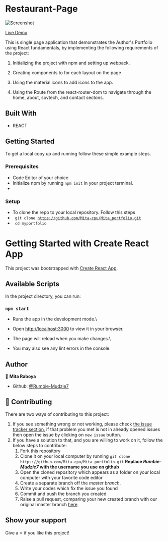# Restaurant-Page

![Screenshot](src/images/restaurant-shot.png)

[Live Demo](https://mita-cpu.github.io/Mita_portfolio/)

This is single page application that demonstrates the Author's Portfolio using React fundamentals,  by implementing the following requirements of the project:

1. Initializing the project with npm and setting up webpack.

2. Creating components to for each layout on the page  

3. Using the material icons to add icons to the app.

4. Using the Route from the react-router-dom to navigate through the home, about, sovtech, and contact sectons.



## Built With

- REACT


## Getting Started

To get a local copy up and running follow these simple example steps.

### Prerequisites

- Code Editor of your choice
- Initialize npm by running `npm init` in your project terminal.
- 


### Setup

- To clone the repo to your local repository. Follow this steps
- <code> git clone https://github.com/Mita-cpu/Mita_portfolio.git</code>
- <code> cd myportfolio</code>

# Getting Started with Create React App

This project was bootstrapped with [Create React App](https://github.com/facebook/create-react-app).

## Available Scripts

In the project directory, you can run:

### `npm start`

- Runs the app in the development mode.\
- Open [http://localhost:3000](http://localhost:3000) to view it in your browser.

- The page will reload when you make changes.\
- You may also see any lint errors in the console.


## Author

:bust_in_silhouette: **Mita Raboya**
- Github: [@Rumbie-Mudzie7](https://github.com/Mita-cpu)


## :handshake: Contributing

There are two ways of contributing to this project:
1.  If you see something wrong or not working, please check [the issue tracker section](https://github.com/Mita-cpu/Mita_portfolio/issues), if that problem you met is not in already opened issues then open the issue by clicking on `new issue` button.
2.  If you have a solution to that, and you are willing to work on it, follow the below steps to contribute:
    1.  Fork this repository
    1.  Clone it on your local computer by running `git clone https://github.com/Mita-cpu/Mita_portfolio.git` __Replace *Rumbie-Mudzie7* with the username you use on github__
    1.  Open the cloned repository which appears as a folder on your local computer with your favorite code editor
    1.  Create a separate branch off the *master branch*,
    1.  Write your codes which fix the issue you found
    1.  Commit and push the branch you created
    1.  Raise a pull request, comparing your new created branch with our original master branch [here](https://github.com/Mita-cpu/Mita_portfolio)



## Show your support

Give a :star:️ if you like this project!


